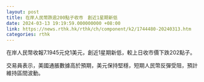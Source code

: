 ```yaml
---
layout: post
title: 在岸人民幣跌逾200點子收市　創近1星期新低
date: 2024-03-13 19:19:59.000000000 +08:00
link: https://news.rthk.hk/rthk/ch/component/k2/1744480-20240313.htm
categories: rthk
---
```


在岸人民幣收報7.1945元兌1美元，創近1星期新低，較上日收市價下跌202點子。

交易員表示，美國通脹數據高於預期，美元保持堅穩，短期人民幣反彈受阻，預計維持區間波動。
